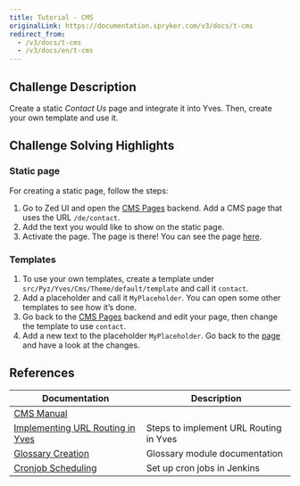 ```yaml
---
title: Tutorial - CMS
originalLink: https://documentation.spryker.com/v3/docs/t-cms
redirect_from:
  - /v3/docs/t-cms
  - /v3/docs/en/t-cms
---
```


<!--used to be: http://spryker.github.io/challenge/cms/-->

## Challenge Description
Create a static _Contact Us_ page and integrate it into Yves. Then, create your own template and use it.

## Challenge Solving Highlights
### Static page
For creating a static page, follow the steps:
1. Go to Zed UI and open the [CMS Pages](http://zed.de.demoshop.local/cms-gui/list-page) backend. Add a CMS page that uses the URL `/de/contact`.
2. Add the text you would like to show on the static page.
3. Activate the page.
The page is there! You can see the page [here](http://www.de.demoshop.local/de/contact).

### Templates
1. To use your own templates, create a template under `src/Pyz/Yves/Cms/Theme/default/template` and call it `contact`.
2. Add a placeholder and call it `MyPlaceholder`. You can open some other templates to see how it’s done.
3. Go back to the [CMS Pages](http://zed.de.demoshop.local/cms-gui/list-page) backend and edit your page, then change the template to use `contact`.
4. Add a new text to the placeholder `MyPlaceholder`.
Go back to the [page](http://www.de.demoshop.local/de/contact) and have a look at the changes.

## References

| Documentation | Description |
| --- | --- |
| [CMS Manual](/docs/scos/dev/features/202001.0/cms/cms.html)  |
|  [Implementing URL Routing in Yves](/docs/scos/dev/developer-guides/202001.0/development-guide/back-end/yves/implementing-url-routing-in-yves.html)| Steps to implement URL Routing in Yves |
| [Glossary Creation](/docs/scos/dev/features/202001.0/internationalization/glossary-creation/glossary-creation.html) |Glossary module documentation  |
| [Cronjob Scheduling](https://documentation.spryker.com/v4/docs/cronjob-scheduling-1) | Set up cron jobs in Jenkins |

<!-- Last review date: Sep 11, 2017_

[//]: # (by Theodoros Liokos) -->
